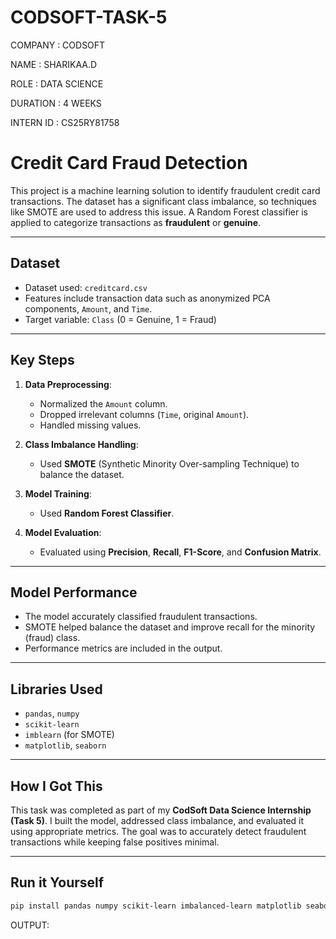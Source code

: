 # CODSOFT-TASK-5

COMPANY : CODSOFT

NAME : SHARIKAA.D

ROLE : DATA SCIENCE

DURATION : 4 WEEKS

INTERN ID : CS25RY81758

# Credit Card Fraud Detection

This project is a machine learning solution to identify fraudulent credit card transactions. The dataset has a significant class imbalance, so techniques like SMOTE are used to address this issue. A Random Forest classifier is applied to categorize transactions as **fraudulent** or **genuine**.

---

## Dataset

- Dataset used: `creditcard.csv`
- Features include transaction data such as anonymized PCA components, `Amount`, and `Time`.
- Target variable: `Class` (0 = Genuine, 1 = Fraud)

---

## Key Steps

1. **Data Preprocessing**:
   - Normalized the `Amount` column.
   - Dropped irrelevant columns (`Time`, original `Amount`).
   - Handled missing values.

2. **Class Imbalance Handling**:
   - Used **SMOTE** (Synthetic Minority Over-sampling Technique) to balance the dataset.

3. **Model Training**:
   - Used **Random Forest Classifier**.

4. **Model Evaluation**:
   - Evaluated using **Precision**, **Recall**, **F1-Score**, and **Confusion Matrix**.

---

## Model Performance

- The model accurately classified fraudulent transactions.
- SMOTE helped balance the dataset and improve recall for the minority (fraud) class.
- Performance metrics are included in the output.

---

## Libraries Used

- `pandas`, `numpy`
- `scikit-learn`
- `imblearn` (for SMOTE)
- `matplotlib`, `seaborn`

---

## How I Got This

This task was completed as part of my **CodSoft Data Science Internship (Task 5)**. I built the model, addressed class imbalance, and evaluated it using appropriate metrics. The goal was to accurately detect fraudulent transactions while keeping false positives minimal.

---


## Run it Yourself

```bash
pip install pandas numpy scikit-learn imbalanced-learn matplotlib seaborn
```

OUTPUT:


